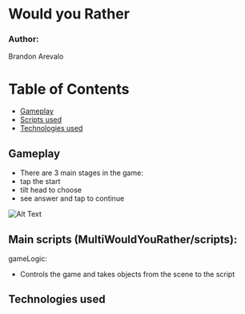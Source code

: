 # Would you Rather

### Author: 
Brandon Arevalo

# Table of Contents 

  - [Gameplay](#Gameplay) 
  - [Scripts used](#Scripts)  
  - [Technologies used](#Technologies)  


<a name="Gameplay"/>

## Gameplay

- There are 3 main stages in the game:
- tap the start
- tilt head to choose
- see answer and tap to continue

![Alt Text]()

<a name="Scripts"/>

## Main scripts (MultiWouldYouRather/scripts):
gameLogic:
  - Controls the game and takes objects from the scene to the script

<a name="Technologies"/>

## Technologies used
